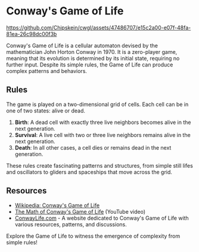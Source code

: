 # Conway's Game of Life

https://github.com/Chipskein/cwgl/assets/47486707/e15c2a00-e07f-48fa-81ea-26c98dc00f3b



Conway's Game of Life is a cellular automaton devised by the mathematician John Horton Conway in 1970. It is a zero-player game, meaning that its evolution is determined by its initial state, requiring no further input. Despite its simple rules, the Game of Life can produce complex patterns and behaviors.

## Rules

The game is played on a two-dimensional grid of cells. Each cell can be in one of two states: alive or dead.

1. **Birth**: A dead cell with exactly three live neighbors becomes alive in the next generation.
2. **Survival**: A live cell with two or three live neighbors remains alive in the next generation.
3. **Death**: In all other cases, a cell dies or remains dead in the next generation.

These rules create fascinating patterns and structures, from simple still lifes and oscillators to gliders and spaceships that move across the grid.


## Resources

- [Wikipedia: Conway's Game of Life](https://en.wikipedia.org/wiki/Conway%27s_Game_of_Life)
- [The Math of Conway's Game of Life](https://www.youtube.com/watch?v=R9Plq-D1gEk) (YouTube video)
- [ConwayLife.com](https://conwaylife.com/) - A website dedicated to Conway's Game of Life with various resources, patterns, and discussions.

Explore the Game of Life to witness the emergence of complexity from simple rules!
